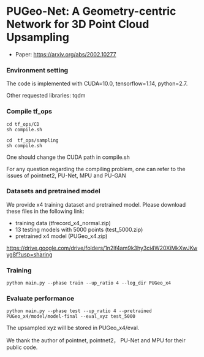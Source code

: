 # PUGeo-Net: A Geometry-centric Network for 3D Point Cloud Upsampling
- Paper: https://arxiv.org/abs/2002.10277

### Environment setting
The code is implemented with CUDA=10.0, tensorflow=1.14, python=2.7.

Other requested libraries: tqdm

### Compile tf_ops
```
cd tf_ops/CD
sh compile.sh
```
```
cd  tf_ops/sampling
sh compile.sh
```
One should change the CUDA path in compile.sh

For any question regarding the compiling problem, one can refer to the issues of pointnet2, PU-Net, MPU and PU-GAN

### Datasets and pretrained model
We provide x4 training dataset and pretrained model. Please download these files in the following link:
- training data (tfrecord_x4_normal.zip)
- 13 testing models with 5000 points (test_5000.zip) 
- pretrained x4 model (PUGeo_x4.zip) 

https://drive.google.com/drive/folders/1n2lf4am9k3hy3ci4W20XiMkXwJKwyg8f?usp=sharing

### Training
```
python main.py --phase train --up_ratio 4 --log_dir PUGeo_x4
```

### Evaluate performance
```
python main.py --phase test --up_ratio 4 --pretrained PUGeo_x4/model/model-final --eval_xyz test_5000
```
The upsampled xyz will be stored in PUGeo_x4/eval.

We thank the author of pointnet, pointnet2， PU-Net and MPU for their public code. 
